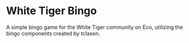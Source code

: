 # White Tiger Bingo

A simple bingo game for the White Tiger community on Eco, utilizing the bingo components created by tclasen.
